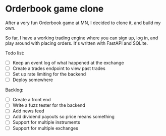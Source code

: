 # Orderbook game clone
After a very fun Orderbook game at MN, I decided to clone it, and build my own.

So far, I have a working trading engine where you can sign up, log in, and play around with placing orders.
It's written with FastAPI and SQLite.

Todo list:
- [ ] Keep an event log of what happened at the exchange
- [ ] Create a trades endpoint to view past trades
- [ ] Set up rate limiting for the backend
- [ ] Deploy somewhere

Backlog:
- [ ] Create a front end 
- [ ] Write a fuzz tester for the backend
- [ ] Add news feed
- [ ] Add dividend payouts so price means something
- [ ] Support for multiple instruments
- [ ] Support for multiple exchanges
